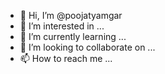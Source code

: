 - 👋 Hi, I’m @poojatyamgar
- 👀 I’m interested in ...
- 🌱 I’m currently learning ...
- 💞️ I’m looking to collaborate on ...
- 📫 How to reach me ...

<!---
poojatyamgar/poojatyamgar is a ✨ special ✨ repository because its `README.md` (this file) appears on your GitHub profile.
You can click the Preview link to take a look at your changes.
--->
